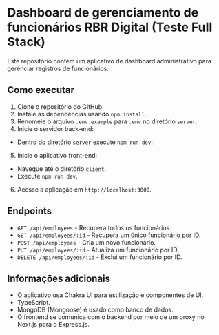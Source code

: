 # Dashboard de gerenciamento de funcionários RBR Digital (Teste Full Stack)

Este repositório contém um aplicativo de dashboard administrativo para gerenciar registros de funcionários.

## Como executar

1. Clone o repositório do GitHub.
2. Instale as dependências usando `npm install`.
3. Renomeie o arquivo `.env.example` para `.env` no diretório `server`.
4. Inicie o servidor back-end:
 - Dentro do diretório `server` execute `npm run dev`.
5. Inicie o aplicativo front-end:
 - Navegue até o diretório `client`.
 - Execute `npm run dev`.
6. Acesse a aplicação em `http://localhost:3000`.

## Endpoints

- `GET /api/employees` - Recupera todos os funcionários.
- `GET /api/employees/:id` - Recupera um único funcionário por ID.
- `POST /api/employees` - Cria um novo funcionário.
- `PUT /api/employees/:id` - Atualiza um funcionário por ID.
- `DELETE /api/employees/:id` - Exclui um funcionário por ID.

## Informações adicionais

- O aplicativo usa Chakra UI para estilização e componentes de UI.
- TypeScript.
- MongoDB (Mongoose) é usado como banco de dados.
- O frontend se comunica com o backend por meio de um proxy no Next.js para o Express.js.